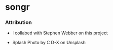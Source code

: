 # songr








### Attribution

- I collabed with Stephen Webber on this project

- Splash Photo by C D-X on Unsplash
  